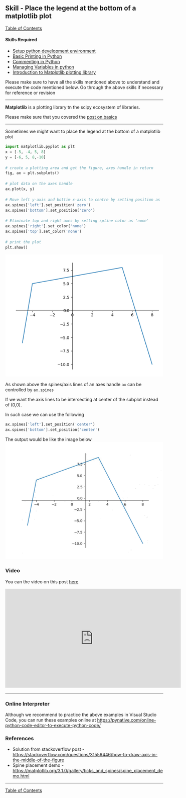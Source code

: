 ## Skill - Place the legend at the bottom of a matplotlib plot
[Table of Contents](https://nagasudhir.blogspot.com/2020/04/taming-python-table-of-contents.html)
#### Skills Required
* [Setup python development environment](https://nagasudhir.blogspot.com/2020/04/setup-python-development-environment_14.html)
* [Basic Printing in Python](https://nagasudhir.blogspot.com/2020/04/basic-printing-in-python.html)
* [Commenting in Python](https://nagasudhir.blogspot.com/2020/04/comments-in-python.html)
* [Managing Variables in python](https://nagasudhir.blogspot.com/2020/04/managing-variables-in-python.html)
* [Introduction to Matplotlib plotting library](https://nagasudhir.blogspot.com/2020/05/intro-to-matplotlib.html)

Please make sure to have all the skills mentioned above to understand and execute the code mentioned below. Go through the above skills if necessary for reference or revision

<hr/>

**Matplotlib** is a plotting library tn the scipy ecosystem of libraries.

Please make sure that you covered the [post on basics](https://nagasudhir.blogspot.com/2020/05/intro-to-matplotlib.html)
<hr/>

Sometimes we might want to place the legend at the bottom of a matplotlib plot

```python
import matplotlib.pyplot as plt
x = [-5, -4, 5, 8]
y = [-6, 5, 8,-10]

# create a plotting area and get the figure, axes handle in return
fig, ax = plt.subplots()

# plot data on the axes handle
ax.plot(x, y)

# Move left y-axis and bottim x-axis to centre by setting position as 'center'
ax.spines['left'].set_position('zero')
ax.spines['bottom'].set_position('zero')

# Eliminate top and right axes by setting spline color as 'none'
ax.spines['right'].set_color('none')
ax.spines['top'].set_color('none')

# print the plot
plt.show()
```

![matplotlib_center_axes_demo](https://github.com/nagasudhirpulla/taming_python/raw/master/blog/skills/assets/img/matplotlib_center_axes_0_0_demo.PNG)

As shown above the spines/axis lines of an axes handle `ax` can be controlled by `ax.spines`

If we want the axis lines to be intersecting at center of the subplot instead of (0,0). 

In such case we can use the following 
```python
ax.spines['left'].set_position('center')
ax.spines['bottom'].set_position('center')
```
The output would be like the image below
![matplotlib_center_axes_demo](https://github.com/nagasudhirpulla/taming_python/raw/master/blog/skills/assets/img/matplotlib_center_axes_demo.PNG)

### Video
You can the video on this post [here](https://youtu.be/qzFOFP1hxvg)

<iframe width="560" height="315" src="https://www.youtube.com/embed/qzFOFP1hxvg" title="YouTube video player" frameborder="0" allow="accelerometer; autoplay; clipboard-write; encrypted-media; gyroscope; picture-in-picture" allowfullscreen></iframe>
<hr/>

### Online Interpreter
Although we recommend to practice the above examples in Visual Studio Code, you can run these examples online at https://pynative.com/online-python-code-editor-to-execute-python-code/

### References
* Solution from stackoverflow post - https://stackoverflow.com/questions/31556446/how-to-draw-axis-in-the-middle-of-the-figure
* Spine placement demo - https://matplotlib.org/3.1.0/gallery/ticks_and_spines/spine_placement_demo.html

<hr/>

[Table of Contents](https://nagasudhir.blogspot.com/2020/04/taming-python-table-of-contents.html)




<!--stackedit_data:
eyJoaXN0b3J5IjpbLTIwNjAxNDAxMjIsLTE0ODY4MzE1OF19
-->